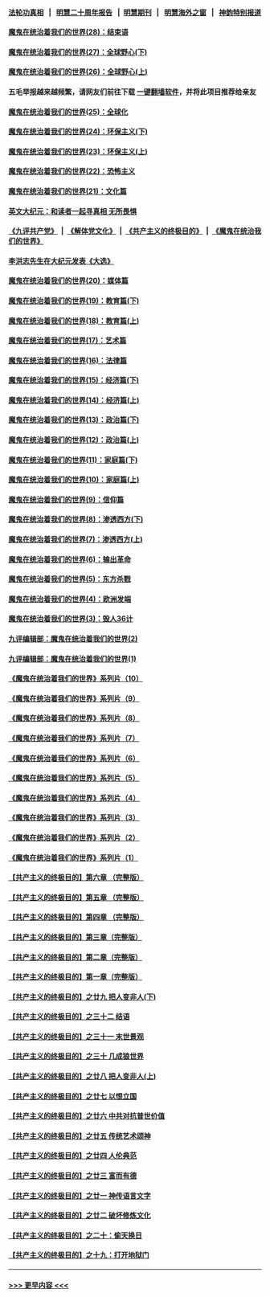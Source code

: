 #### [法轮功真相](https://github.com/gfw-breaker/truth/blob/master/README.md?t=0) &nbsp;&nbsp;|&nbsp;&nbsp; [明慧二十周年报告](https://github.com/gfw-breaker/mh-reports/blob/master/README.md?t=0) &nbsp;&nbsp;|&nbsp;&nbsp;[明慧期刊](https://github.com/gfw-breaker/mh-qikan) &nbsp;&nbsp;|&nbsp;&nbsp; [明慧海外之窗](https://github.com/gfw-breaker/mh-news/blob/master/README.md?t=0) &nbsp;&nbsp;|&nbsp;&nbsp; [神韵特别报道](https://github.com/gfw-breaker/mh-news/blob/master/shenyun.md?t=0)
#### [魔鬼在统治着我们的世界(28)：结束语](../pages/nsc422/n10936246.md?t=07042051) 
#### [魔鬼在统治着我们的世界(27)：全球野心(下)](../pages/nsc422/n10928319.md?t=07042051) 
#### [魔鬼在统治着我们的世界(26)：全球野心(上)](../pages/nsc422/n10900318.md?t=07042051) 
#### 五毛举报越来越频繁，请网友们前往下载 [一键翻墙软件](https://github.com/gfw-breaker/ssr-accounts)，并将此项目推荐给亲友
#### [魔鬼在统治着我们的世界(25)：全球化](../pages/nsc422/n10788205.md?t=07042051) 
#### [魔鬼在统治着我们的世界(24)：环保主义(下)](../pages/nsc422/n10695307.md?t=07042051) 
#### [魔鬼在统治着我们的世界(23)：环保主义(上)](../pages/nsc422/n10688613.md?t=07042051) 
#### [魔鬼在统治着我们的世界(22)：恐怖主义](../pages/nsc422/n10614727.md?t=07042051) 
#### [魔鬼在统治着我们的世界(21)：文化篇](../pages/nsc422/n10597706.md?t=07042051) 
#### [英文大纪元：和读者一起寻真相 无所畏惧](../pages/nsc422/n12542027.md?t=07042051) 
#### [《九评共产党》](https://github.com/begood0513/9ping.md/blob/master/README.md) &nbsp;|&nbsp; [《解体党文化》](../../../../jtdwh.md/blob/master/README.md)  &nbsp;|&nbsp; [《共产主义的终极目的》](../../../../gczydzjmd.md/blob/master/README.md) &nbsp;|&nbsp; [《魔鬼在统治我们的世界》](../../../../mgztzwmdsj.md/blob/master/README.md) 
#### [李洪志先生在大纪元发表《大选》](../pages/nsc422/n12534746.md?t=07042051) 
#### [魔鬼在统治着我们的世界(20)：媒体篇](../pages/nsc422/n10586579.md?t=07042051) 
#### [魔鬼在统治着我们的世界(19)：教育篇(下)](../pages/nsc422/n10564808.md?t=07042051) 
#### [魔鬼在统治着我们的世界(18)：教育篇(上)](../pages/nsc422/n10526970.md?t=07042051) 
#### [魔鬼在统治着我们的世界(17)：艺术篇](../pages/nsc422/n10499093.md?t=07042051) 
#### [魔鬼在统治着我们的世界(16)：法律篇](../pages/nsc422/n10485969.md?t=07042051) 
#### [魔鬼在统治着我们的世界(15)：经济篇(下)](../pages/nsc422/n10469975.md?t=07042051) 
#### [魔鬼在统治着我们的世界(14)：经济篇(上)](../pages/nsc422/n10457370.md?t=07042051) 
#### [魔鬼在统治着我们的世界(13)：政治篇(下)](../pages/nsc422/n10448270.md?t=07042051) 
#### [魔鬼在统治着我们的世界(12)：政治篇(上)](../pages/nsc422/n10444576.md?t=07042051) 
#### [魔鬼在统治着我们的世界(11)：家庭篇(下)](../pages/nsc422/n10440961.md?t=07042051) 
#### [魔鬼在统治着我们的世界(10)：家庭篇(上)](../pages/nsc422/n10435448.md?t=07042051) 
#### [魔鬼在统治着我们的世界(9)：信仰篇](../pages/nsc422/n10432159.md?t=07042051) 
#### [魔鬼在统治着我们的世界(8)：渗透西方(下)](../pages/nsc422/n10429603.md?t=07042051) 
#### [魔鬼在统治着我们的世界(7)：渗透西方(上)](../pages/nsc422/n10426013.md?t=07042051) 
#### [魔鬼在统治着我们的世界(6)：输出革命](../pages/nsc422/n10421536.md?t=07042051) 
#### [魔鬼在统治着我们的世界(5)：东方杀戮](../pages/nsc422/n10417707.md?t=07042051) 
#### [魔鬼在统治着我们的世界(4)：欧洲发端](../pages/nsc422/n10414890.md?t=07042051) 
#### [魔鬼在统治着我们的世界(3)：毁人36计](../pages/nsc422/n10411583.md?t=07042051) 
#### [九评编辑部：魔鬼在统治着我们的世界(2)](../pages/nsc422/n10410036.md?t=07042051) 
#### [九评编辑部：魔鬼在统治着我们的世界(1)](../pages/nsc422/n10406825.md?t=07042051) 
#### [《魔鬼在统治着我们的世界》系列片（10）](../pages/nsc422/n12292670.md?t=07042051) 
#### [《魔鬼在统治着我们的世界》系列片（9）](../pages/nsc422/n12290859.md?t=07042051) 
#### [《魔鬼在统治着我们的世界》系列片（8）](../pages/nsc422/n12287445.md?t=07042051) 
#### [《魔鬼在统治着我们的世界》系列片（7）](../pages/nsc422/n12283425.md?t=07042051) 
#### [《魔鬼在统治着我们的世界》系列片（6）](../pages/nsc422/n12282314.md?t=07042051) 
#### [《魔鬼在统治着我们的世界》系列片（5）](../pages/nsc422/n12281419.md?t=07042051) 
#### [《魔鬼在统治着我们的世界》系列片（4）](../pages/nsc422/n12274024.md?t=07042051) 
#### [《魔鬼在统治着我们的世界》系列片（3）](../pages/nsc422/n12271322.md?t=07042051) 
#### [《魔鬼在统治着我们的世界》系列片（2）](../pages/nsc422/n12269049.md?t=07042051) 
#### [《魔鬼在统治着我们的世界》系列片（1）](../pages/nsc422/n12267575.md?t=07042051) 
#### [【共产主义的终极目的】第六章 （完整版）](../pages/nsc422/n11428913.md?t=07042051) 
#### [【共产主义的终极目的】第五章 （完整版）](../pages/nsc422/n11428912.md?t=07042051) 
#### [【共产主义的终极目的】第四章 （完整版）](../pages/nsc422/n11428907.md?t=07042051) 
#### [【共产主义的终极目的】第三章（完整版）](../pages/nsc422/n11428848.md?t=07042051) 
#### [【共产主义的终极目的】第二章（完整版）](../pages/nsc422/n11428831.md?t=07042051) 
#### [【共产主义的终极目的】第一章（完整版）](../pages/nsc422/n11417651.md?t=07042051) 
#### [【共产主义的终极目的】之廿九 把人变非人(下)](../pages/nsc422/n11344140.md?t=07042051) 
#### [【共产主义的终极目的】之三十二 结语](../pages/nsc422/n11360535.md?t=07042051) 
#### [【共产主义的终极目的】之三十一 末世景观](../pages/nsc422/n11351129.md?t=07042051) 
#### [【共产主义的终极目的】之三十 几成狼世界](../pages/nsc422/n11348280.md?t=07042051) 
#### [【共产主义的终极目的】之廿八 把人变非人(上)](../pages/nsc422/n11340492.md?t=07042051) 
#### [【共产主义的终极目的】之廿七 以恨立国](../pages/nsc422/n11336944.md?t=07042051) 
#### [【共产主义的终极目的】之廿六 中共对抗普世价值](../pages/nsc422/n11324785.md?t=07042051) 
#### [【共产主义的终极目的】之廿五 传统艺术颂神](../pages/nsc422/n11296396.md?t=07042051) 
#### [【共产主义的终极目的】之廿四 人伦典范](../pages/nsc422/n11296397.md?t=07042051) 
#### [【共产主义的终极目的】之廿三 富而有德](../pages/nsc422/n11283598.md?t=07042051) 
#### [【共产主义的终极目的】之廿一 神传语言文字](../pages/nsc422/n11263265.md?t=07042051) 
#### [【共产主义的终极目的】之廿二 破坏修炼文化](../pages/nsc422/n11245728.md?t=07042051) 
#### [【共产主义的终极目的】之二十：偷天换日](../pages/nsc422/n11238846.md?t=07042051) 
#### [【共产主义的终极目的】之十九：打开地狱门](../pages/nsc422/n11206376.md?t=07042051) 

----
#### [ >>> 更早内容 <<< ](../indexes/nsc422-earlier.md)
